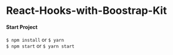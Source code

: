 # React-Hooks-with-Boostrap-Kit

#### Start Project

``` $ npm install ```    or      ``` $ yarn ``` <br />
``` $ npm start ```      or       ``` $ yarn start ```
